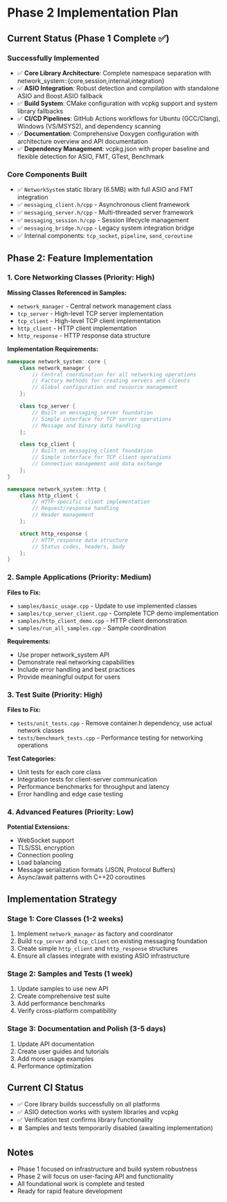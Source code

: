 # Phase 2 Implementation Plan

## Current Status (Phase 1 Complete ✅)

### Successfully Implemented
- ✅ **Core Library Architecture**: Complete namespace separation with network_system::{core,session,internal,integration}
- ✅ **ASIO Integration**: Robust detection and compilation with standalone ASIO and Boost.ASIO fallback
- ✅ **Build System**: CMake configuration with vcpkg support and system library fallbacks
- ✅ **CI/CD Pipelines**: GitHub Actions workflows for Ubuntu (GCC/Clang), Windows (VS/MSYS2), and dependency scanning
- ✅ **Documentation**: Comprehensive Doxygen configuration with architecture overview and API documentation
- ✅ **Dependency Management**: vcpkg.json with proper baseline and flexible detection for ASIO, FMT, GTest, Benchmark

### Core Components Built
- ✅ `NetworkSystem` static library (6.5MB) with full ASIO and FMT integration
- ✅ `messaging_client.h/cpp` - Asynchronous client framework
- ✅ `messaging_server.h/cpp` - Multi-threaded server framework
- ✅ `messaging_session.h/cpp` - Session lifecycle management
- ✅ `messaging_bridge.h/cpp` - Legacy system integration bridge
- ✅ Internal components: `tcp_socket`, `pipeline`, `send_coroutine`

## Phase 2: Feature Implementation

### 1. Core Networking Classes (Priority: High)

**Missing Classes Referenced in Samples:**
- `network_manager` - Central network management class
- `tcp_server` - High-level TCP server implementation
- `tcp_client` - High-level TCP client implementation
- `http_client` - HTTP client implementation
- `http_response` - HTTP response data structure

**Implementation Requirements:**
```cpp
namespace network_system::core {
    class network_manager {
        // Central coordination for all networking operations
        // Factory methods for creating servers and clients
        // Global configuration and resource management
    };

    class tcp_server {
        // Built on messaging_server foundation
        // Simple interface for TCP server operations
        // Message and binary data handling
    };

    class tcp_client {
        // Built on messaging_client foundation
        // Simple interface for TCP client operations
        // Connection management and data exchange
    };
}

namespace network_system::http {
    class http_client {
        // HTTP-specific client implementation
        // Request/response handling
        // Header management
    };

    struct http_response {
        // HTTP response data structure
        // Status codes, headers, body
    };
}
```

### 2. Sample Applications (Priority: Medium)

**Files to Fix:**
- `samples/basic_usage.cpp` - Update to use implemented classes
- `samples/tcp_server_client.cpp` - Complete TCP demo implementation
- `samples/http_client_demo.cpp` - HTTP client demonstration
- `samples/run_all_samples.cpp` - Sample coordination

**Requirements:**
- Use proper network_system API
- Demonstrate real networking capabilities
- Include error handling and best practices
- Provide meaningful output for users

### 3. Test Suite (Priority: High)

**Files to Fix:**
- `tests/unit_tests.cpp` - Remove container.h dependency, use actual network classes
- `tests/benchmark_tests.cpp` - Performance testing for networking operations

**Test Categories:**
- Unit tests for each core class
- Integration tests for client-server communication
- Performance benchmarks for throughput and latency
- Error handling and edge case testing

### 4. Advanced Features (Priority: Low)

**Potential Extensions:**
- WebSocket support
- TLS/SSL encryption
- Connection pooling
- Load balancing
- Message serialization formats (JSON, Protocol Buffers)
- Async/await patterns with C++20 coroutines

## Implementation Strategy

### Stage 1: Core Classes (1-2 weeks)
1. Implement `network_manager` as factory and coordinator
2. Build `tcp_server` and `tcp_client` on existing messaging foundation
3. Create simple `http_client` and `http_response` structures
4. Ensure all classes integrate with existing ASIO infrastructure

### Stage 2: Samples and Tests (1 week)
1. Update samples to use new API
2. Create comprehensive test suite
3. Add performance benchmarks
4. Verify cross-platform compatibility

### Stage 3: Documentation and Polish (3-5 days)
1. Update API documentation
2. Create user guides and tutorials
3. Add more usage examples
4. Performance optimization

## Current CI Status
- ✅ Core library builds successfully on all platforms
- ✅ ASIO detection works with system libraries and vcpkg
- ✅ Verification test confirms library functionality
- ⏸️ Samples and tests temporarily disabled (awaiting implementation)

## Notes
- Phase 1 focused on infrastructure and build system robustness
- Phase 2 will focus on user-facing API and functionality
- All foundational work is complete and tested
- Ready for rapid feature development